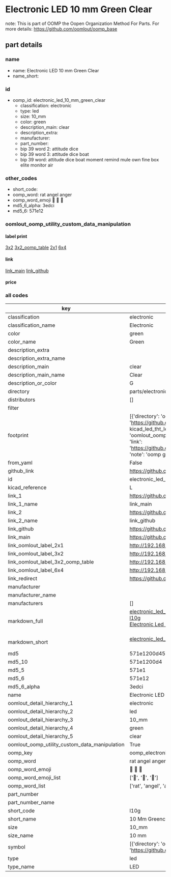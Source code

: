 # Electronic LED 10 mm Green Clear  

note: This is part of OOMP the Oopen Organization Method For Parts. For more details: https://github.com/oomlout/oomp_base

##  part details
  







### name
* name: Electronic LED 10 mm Green Clear
* name_short: 
### id
* oomp_id: electronic_led_10_mm_green_clear
  * classification: electronic
  * type: led
  * size: 10_mm
  * color: green
  * description_main: clear
  * description_extra: 
  * manufacturer: 
  * part_number: 
  * bip 39 word 2: attitude dice
  * bip 39 word 3: attitude dice boat
  * bip 39 word: attitude dice boat moment remind mule own fine box elite monitor air

### other_codes
* short_code: 
* oomp_word: rat angel anger
* oomp_word_emoji :rat: :angel: :anger:
* md5_6_alpha: 3edci
* md5_6: 571e12






### oomlout_oomp_utility_custom_data_manipulation
#### label print
[3x2](http://192.168.1.245:1112/?label=oomp%203edci)
[3x2_oomp_table](http://192.168.1.108:1112/?label=oomp%203edci)
[2x1](http://192.168.1.242:1112/?label=oomp%203edci)
[6x4](http://192.168.1.55:1112/?label=oomp%203edci)    

#### link

[link_main](https://github.com/oomlout/oomlout_oomp_version_1_messy/tree/main/parts/electronic_led_10_mm_green_clear) [link_github](https://github.com/oomlout/oomlout_oomp_version_1_messy/tree/main/parts/electronic_led_10_mm_green_clear)                             

#### price







### all codes 
| key | value |  
| --- | --- |  
| classification | electronic |  
| classification_name | Electronic |  
| color | green |  
| color_name | Green |  
| description_extra |  |  
| description_extra_name |  |  
| description_main | clear |  
| description_main_name | Clear |  
| description_or_color | G  |  
| directory | parts/electronic_led_10_mm_green_clear |  
| distributors | [] |  
| filter |  |  
| footprint | [{'directory': 'oomlout_oomp_footprint_bot/footprints/kicad_led_tht_led_d10_0mm//working/working.kicad_mod', 'index': 0, 'link': 'https://github.com/oomlout/oomlout_oomp_footprint_bot/tree/main/foootprntss/kicad_led_tht_led_d10_0mm', 'note': 'source footprint kicad_led_tht_led_d10_0mm', 'oomp_key': 'oomp_kicad_led_tht_led_d10_0mm'}, {'directory': 'oomlout_oomp_footprint_bot/footprints/oomlout_oomlout_oomp_part_footprints_l10g_electronic_led_10_mm_green_clear//working/working.kicad_mod', 'index': 1, 'link': 'https://github.com/oomlout/oomlout_oomp_footprint_bot/tree/main/foootprntss/oomlout_oomlout_oomp_part_footprints_l10g_electronic_led_10_mm_green_clear', 'note': 'oomp generated footprint', 'oomp_key': 'oomp_oomlout_oomlout_oomp_part_footprints_l10g_electronic_led_10_mm_green_clear'}] |  
| from_yaml | False |  
| github_link | https://github.com/oomlout/oomlout_oomp_part_src/tree/main/parts/electronic_led_10_mm_green_clear |  
| id | electronic_led_10_mm_green_clear |  
| kicad_reference | L |  
| link_1 | https://github.com/oomlout/oomlout_oomp_version_1_messy/tree/main/parts/electronic_led_10_mm_green_clear |  
| link_1_name | link_main |  
| link_2 | https://github.com/oomlout/oomlout_oomp_version_1_messy/tree/main/parts/electronic_led_10_mm_green_clear |  
| link_2_name | link_github |  
| link_github | https://github.com/oomlout/oomlout_oomp_version_1_messy/tree/main/parts/electronic_led_10_mm_green_clear |  
| link_main | https://github.com/oomlout/oomlout_oomp_version_1_messy/tree/main/parts/electronic_led_10_mm_green_clear |  
| link_oomlout_label_2x1 | http://192.168.1.242:1112/?label=oomp%203edci |  
| link_oomlout_label_3x2 | http://192.168.1.245:1112/?label=oomp%203edci |  
| link_oomlout_label_3x2_oomp_table | http://192.168.1.108:1112/?label=oomp%203edci |  
| link_oomlout_label_6x4 | http://192.168.1.55:1112/?label=oomp%203edci |  
| link_redirect | https://github.com/oomlout/oomlout_oomp_version_1_messy/tree/main/parts/electronic_led_10_mm_green_clear |  
| manufacturer |  |  
| manufacturer_name |  |  
| manufacturers | [] |  
| markdown_full | [electronic_led_10_mm_green_clear](none)<br>[l10g](none)<br>[Electronic Led 10 Mm Green Clear](none)<br><br> |  
| markdown_short | [electronic_led_10_mm_green_clear](none)<br><br> |  
| md5 | 571e1200d456d3c2455ae8ee318f5875 |  
| md5_10 | 571e1200d4 |  
| md5_5 | 571e1 |  
| md5_6 | 571e12 |  
| md5_6_alpha | 3edci |  
| name | Electronic LED 10 mm Green Clear |  
| oomlout_detail_hierarchy_1 | electronic |  
| oomlout_detail_hierarchy_2 | led |  
| oomlout_detail_hierarchy_3 | 10_mm |  
| oomlout_detail_hierarchy_4 | green |  
| oomlout_detail_hierarchy_5 | clear |  
| oomlout_oomp_utility_custom_data_manipulation | True |  
| oomp_key | oomp_electronic_led_10_mm_green_clear |  
| oomp_word | rat angel anger |  
| oomp_word_emoji | :rat: :angel: :anger: |  
| oomp_word_emoji_list | [':rat:', ':angel:', ':anger:'] |  
| oomp_word_list | ['rat', 'angel', 'anger'] |  
| part_number |  |  
| part_number_name |  |  
| short_code | l10g |  
| short_name | 10 Mm Greenclear Led |  
| size | 10_mm |  
| size_name | 10 mm |  
| symbol | [{'directory': 'oomlout_oomp_symbol_bot/symbols/kicad_device_led//working/working.kicad_sym', 'index': 0, 'link': 'https://github.com/oomlout/oomlout_oomp_symbol_bot/tree/main/symbols/kicad_device_led', 'oomp_key': 'oomp_kicad_device_led'}] |  
| type | led |  
| type_name | LED |  
